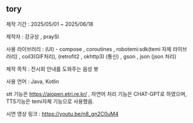tory
---

제작 기간 : 2025/05/01 ~ 2025/06/18

제작자 : 강규상 , praySI

사용 라이브러리 : (UI) - compose , coroutines , robotemi:sdk(temi 자체 라이브러리) , coil3(GIF처리), (retrofit2 , okhttp3) (통신) , gson , json (json 처리)

제작 목적 : 전시회 안내를 도와주는 음성 봇

사용 언어 : Java, Kotlin

stt 기능은 https://aiopen.etri.re.kr/ , 자연어 처리 기능은 CHAT-GPT로 하였으며, TTS기능은 temi자체 기능으로 사용했음.

시연 영상 링크 : https://youtu.be/n8_gn2C0uM4
